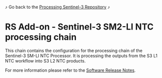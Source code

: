 :arrow_heading_up: Go back to the [Processing Sentinel-3 Repository](../README.md) :arrow_heading_up:

# RS Add-on - Sentinel-3 SM2-LI NTC processing chain

This chain contains the configuration for the processing chain of the Sentinel-3 SM-LI NTC Processor. It is processing the outputs from the S3 L1 NTC workflow into S3 L2 NTC products.

For more information please refer to the [Software Release Notes](./doc/ReleaseNote.md).
